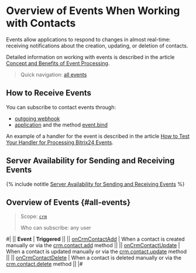 # Overview of Events When Working with Contacts

Events allow applications to respond to changes in almost real-time: receiving notifications about the creation, updating, or deletion of contacts.

Detailed information on working with events is described in the article [Concept and Benefits of Event Processing](../../../events/index.md).

> Quick navigation: [all events](#all-events)

## How to Receive Events

You can subscribe to contact events through:

- [outgoing webhook](../../../../local-integrations/local-webhooks.md)
- [application](../../../../settings/app-installation/index.md) and the method [event.bind](../../../events/event-bind.md)

An example of a handler for the event is described in the article [How to Test Your Handler for Processing Bitrix24 Events](../../../events/test-handler.md).

## Server Availability for Sending and Receiving Events

{% include notitle [Server Availability for Sending and Receiving Events](../../../../_includes/events-index.md) %}

## Overview of Events {#all-events}

> Scope: [`crm`](../../../scopes/permissions.md)
>
> Who can subscribe: any user

#|
|| **Event** | **Triggered** ||
|| [onCrmContactAdd](./on-crm-contact-add.md) | When a contact is created manually or via the [crm.contact.add](../crm-contact-add.md) method ||
|| [onCrmContactUpdate](./on-crm-contact-update.md) | When a contact is updated manually or via the [crm.contact.update](../crm-contact-update.md) method ||
|| [onCrmContactDelete](./on-crm-contact-delete.md) | When a contact is deleted manually or via the [crm.contact.delete](../crm-contact-delete.md) method ||
|#